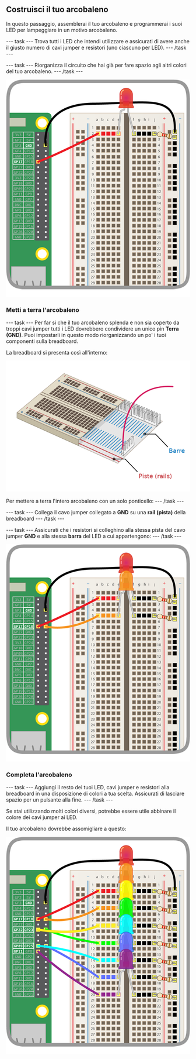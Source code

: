 ## Costruisci il tuo arcobaleno

In questo passaggio, assemblerai il tuo arcobaleno e programmerai i suoi LED per lampeggiare in un motivo arcobaleno.

\--- task \--- Trova tutti i LED che intendi utilizzare e assicurati di avere anche il giusto numero di cavi jumper e resistori (uno ciascuno per LED). \--- /task \---

\--- task \--- Riorganizza il circuito che hai già per fare spazio agli altri colori del tuo arcobaleno. \--- /task \---

![Circuito riorganizzato](images/oneled.png)

### Metti a terra l'arcobaleno

\--- task \--- Per far sì che il tuo arcobaleno splenda e non sia coperto da troppi cavi jumper tutti i LED dovrebbero condividere un unico pin **Terra (GND)**. Puoi impostarli in questo modo riorganizzando un po' i tuoi componenti sulla breadboard.

La breadboard si presenta così all'interno:

![Sezione trasversale della breadboard](images/breadboardxsection.png)

Per mettere a terra l'intero arcobaleno con un solo ponticello: \--- /task \---

\--- task \--- Collega il cavo jumper collegato a **GND** su una **rail (pista)** della breadboard \--- /task \---

\--- task \--- Assicurati che i resistori si colleghino alla stessa pista del cavo jumper **GND** e alla stessa **barra** del LED a cui appartengono: \--- /task \---

![Aggiunta di LED](images/twoleds.png)

### Completa l'arcobaleno

\--- task \--- Aggiungi il resto dei tuoi LED, cavi jumper e resistori alla breadboard in una disposizione di colori a tua scelta. Assicurati di lasciare spazio per un pulsante alla fine. \--- /task \---

Se stai utilizzando molti colori diversi, potrebbe essere utile abbinare il colore dei cavi jumper ai LED.

Il tuo arcobaleno dovrebbe assomigliare a questo:

![LED arcobaleno](images/rainbowleds.png)